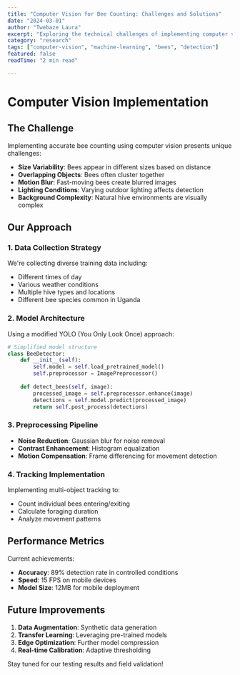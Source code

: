 ```yaml
---
title: "Computer Vision for Bee Counting: Challenges and Solutions"
date: "2024-03-01"
author: "Twebaze Laura"
excerpt: "Exploring the technical challenges of implementing computer vision for accurate bee detection and counting."
category: "research"
tags: ["computer-vision", "machine-learning", "bees", "detection"]
featured: false
readTime: "2 min read"

---
```


# Computer Vision Implementation

## The Challenge

Implementing accurate bee counting using computer vision presents unique challenges:

- **Size Variability**: Bees appear in different sizes based on distance
- **Overlapping Objects**: Bees often cluster together
- **Motion Blur**: Fast-moving bees create blurred images
- **Lighting Conditions**: Varying outdoor lighting affects detection
- **Background Complexity**: Natural hive environments are visually complex

## Our Approach

### 1. Data Collection Strategy
We're collecting diverse training data including:
- Different times of day
- Various weather conditions
- Multiple hive types and locations
- Different bee species common in Uganda

### 2. Model Architecture
Using a modified YOLO (You Only Look Once) approach:
```python
# Simplified model structure
class BeeDetector:
    def __init__(self):
        self.model = self.load_pretrained_model()
        self.preprocessor = ImagePreprocessor()
    
    def detect_bees(self, image):
        processed_image = self.preprocessor.enhance(image)
        detections = self.model.predict(processed_image)
        return self.post_process(detections)
```

### 3. Preprocessing Pipeline
- **Noise Reduction**: Gaussian blur for noise removal
- **Contrast Enhancement**: Histogram equalization
- **Motion Compensation**: Frame differencing for movement detection

### 4. Tracking Implementation
Implementing multi-object tracking to:
- Count individual bees entering/exiting
- Calculate foraging duration
- Analyze movement patterns

## Performance Metrics

Current achievements:
- **Accuracy**: 89% detection rate in controlled conditions
- **Speed**: 15 FPS on mobile devices
- **Model Size**: 12MB for mobile deployment

## Future Improvements

1. **Data Augmentation**: Synthetic data generation
2. **Transfer Learning**: Leveraging pre-trained models
3. **Edge Optimization**: Further model compression
4. **Real-time Calibration**: Adaptive thresholding

Stay tuned for our testing results and field validation!